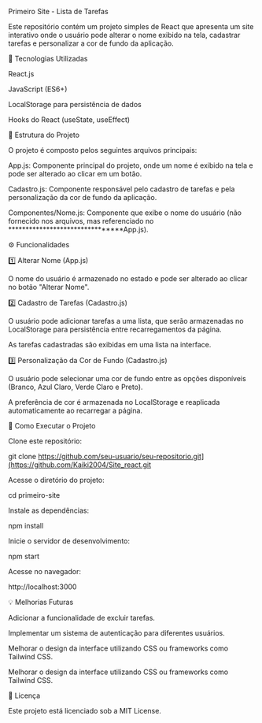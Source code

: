 Primeiro Site - Lista de Tarefas

Este repositório contém um projeto simples de React que apresenta um site interativo onde o usuário pode alterar o nome exibido na tela, cadastrar tarefas e personalizar a cor de fundo da aplicação.

📌 Tecnologias Utilizadas

React.js

JavaScript (ES6+)

LocalStorage para persistência de dados

Hooks do React (useState, useEffect)

📂 Estrutura do Projeto

O projeto é composto pelos seguintes arquivos principais:

App.js: Componente principal do projeto, onde um nome é exibido na tela e pode ser alterado ao clicar em um botão.

Cadastro.js: Componente responsável pelo cadastro de tarefas e pela personalização da cor de fundo da aplicação.

Componentes/Nome.js: Componente que exibe o nome do usuário (não fornecido nos arquivos, mas referenciado no ********************************App.js).

⚙️ Funcionalidades

1️⃣ Alterar Nome (App.js)

O nome do usuário é armazenado no estado e pode ser alterado ao clicar no botão "Alterar Nome".

2️⃣ Cadastro de Tarefas (Cadastro.js)

O usuário pode adicionar tarefas a uma lista, que serão armazenadas no LocalStorage para persistência entre recarregamentos da página.

As tarefas cadastradas são exibidas em uma lista na interface.

3️⃣ Personalização da Cor de Fundo (Cadastro.js)

O usuário pode selecionar uma cor de fundo entre as opções disponíveis (Branco, Azul Claro, Verde Claro e Preto).

A preferência de cor é armazenada no LocalStorage e reaplicada automaticamente ao recarregar a página.

🚀 Como Executar o Projeto

Clone este repositório:

git clone https://github.com/seu-usuario/seu-repositorio.git](https://github.com/Kaiki2004/Site_react.git

Acesse o diretório do projeto:

cd primeiro-site

Instale as dependências:

npm install

Inicie o servidor de desenvolvimento:

npm start

Acesse no navegador:

http://localhost:3000

💡 Melhorias Futuras

Adicionar a funcionalidade de excluir tarefas.

Implementar um sistema de autenticação para diferentes usuários.

Melhorar o design da interface utilizando CSS ou frameworks como Tailwind CSS.





Melhorar o design da interface utilizando CSS ou frameworks como Tailwind CSS.

📜 Licença

Este projeto está licenciado sob a MIT License.
